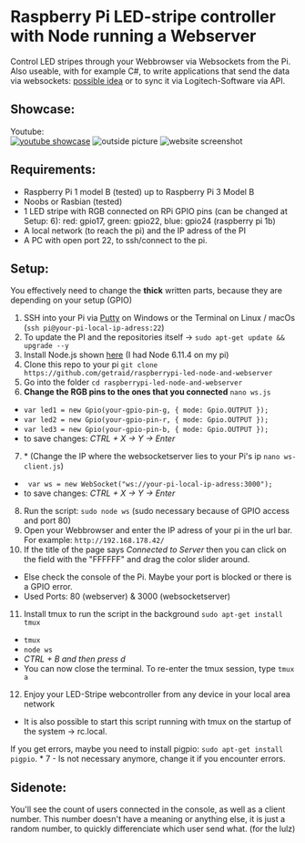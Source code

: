 # Raspberry Pi LED-stripe controller with Node running a Webserver
Control LED stripes through your Webbrowser via Websockets from the Pi. 
Also useable, with for example C#, to write applications that send the data via websockets: [possible idea](http://www.screenbloom.com/) or to sync it via Logitech-Software via API.

## Showcase:
Youtube:<br>
[![youtube showcase](https://img.youtube.com/vi/o8wPmeHrHuY/0.jpg)](https://www.youtube.com/watch?v=o8wPmeHrHuY)
![outside picture](https://i.imgur.com/upRAnYN.jpg)
![website screenshot](https://i.imgur.com/Y2gUril.png)

## Requirements:
* Raspberry Pi 1 model B (tested) up to Raspberry Pi 3 Model B
* Noobs or Rasbian (tested)
* 1 LED stripe with RGB connected on RPi GPIO pins (can be changed at Setup: 6): red: gpio17, green: gpio22, blue: gpio24 (raspberry pi 1b)
* A local network (to reach the pi) and the IP adress of the PI
* A PC with open port 22, to ssh/connect to the pi.

## Setup:
You effectively need to change the **thick** written parts, because they are depending on your setup (GPIO)

1. SSH into your Pi via [Putty](https://www.chiark.greenend.org.uk/~sgtatham/putty/latest.html) on Windows or the Terminal on Linux / macOs (`ssh pi@your-pi-local-ip-adress:22`)
2. To update the PI and the repositories itself -> `sudo apt-get update && upgrade --y`
3. Install Node.js shown [here](https://nodejs.org/en/download/package-manager/#debian-and-ubuntu-based-linux-distributions) (I had Node 6.11.4 on my pi)
4. Clone this repo to your pi `git clone https://github.com/getraid/raspberrypi-led-node-and-webserver`
5. Go into the folder `cd raspberrypi-led-node-and-webserver`
6. **Change the RGB pins to the ones that you connected** `nano ws.js`
  * `var led1 = new Gpio(your-gpio-pin-g, { mode: Gpio.OUTPUT });`
  * `var led2 = new Gpio(your-gpio-pin-r, { mode: Gpio.OUTPUT });`
  * `var led3 = new Gpio(your-gpio-pin-b, { mode: Gpio.OUTPUT });`
  * to save changes: *CTRL + X -> Y -> Enter*
7. \* (Change the IP where the websocketserver lies to your Pi's ip `nano ws-client.js`)
  * ` var ws = new WebSocket("ws://your-pi-local-ip-adress:3000");`
  * to save changes: *CTRL + X -> Y -> Enter*
8. Run the script: `sudo node ws` (sudo necessary because of GPIO access and port 80)
9. Open your Webbrowser and enter the IP adress of your pi in the url bar. For example: `http://192.168.178.42/`
10. If the title of the page says *Connected to Server* then you can click on the field with the "FFFFFF" and drag the color slider around.
  * Else check the console of the Pi. Maybe your port is blocked or there is a GPIO error.
  * Used Ports: 80 (webserver) & 3000 (websocketserver)
11. Install tmux to run the script in the background `sudo apt-get install tmux`
  * `tmux`
  * `node ws`
  * *CTRL + B and then press d*
  * You can now close the terminal. To re-enter the tmux session, type `tmux a` 
12. Enjoy your LED-Stripe webcontroller from any device in your local area network
  * It is also possible to start this script running with tmux on the startup of the system -> rc.local. 
  
If you get errors, maybe you need to install pigpio: `sudo apt-get install pigpio`.
\* 7 - Is not necessary anymore, change it if you encounter errors.

## Sidenote:
You'll see the count of users connected in the console, as well as a client number. This number doesn't have a meaning or anything else, it is just a random number, to quickly differenciate which user send what. (for the lulz)
